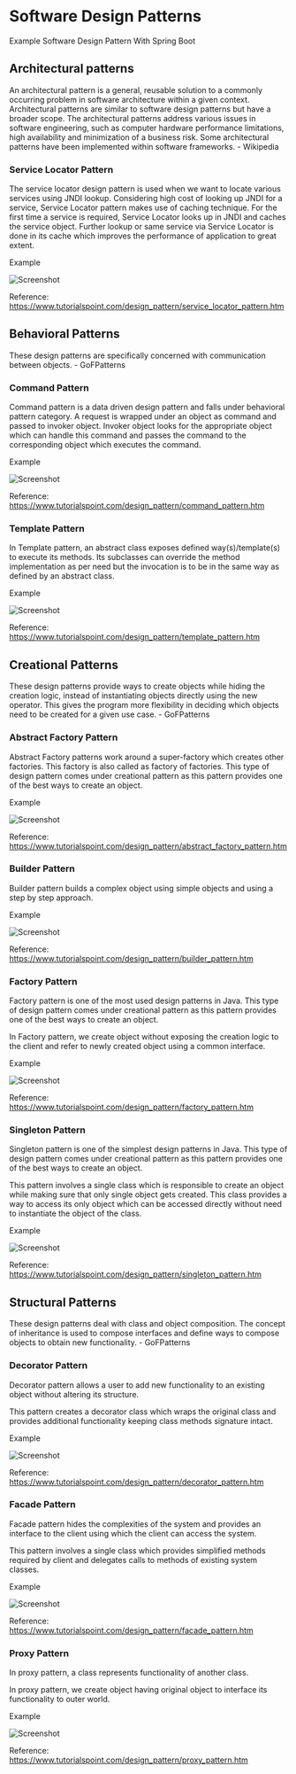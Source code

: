 # Software Design Patterns
Example Software Design Pattern With Spring Boot

## Architectural patterns
An architectural pattern is a general, reusable solution to a commonly occurring problem in software architecture within a given context. Architectural patterns are similar to software design patterns but have a broader scope. The architectural patterns address various issues in software engineering, such as computer hardware performance limitations, high availability and minimization of a business risk. Some architectural patterns have been implemented within software frameworks. - Wikipedia

### Service Locator Pattern
The service locator design pattern is used when we want to locate various services using JNDI lookup. Considering high cost of looking up JNDI for a service, Service Locator pattern makes use of caching technique. For the first time a service is required, Service Locator looks up in JNDI and caches the service object. Further lookup or same service via Service Locator is done in its cache which improves the performance of application to great extent.

Example

![Screenshot](Prtsc/servicelocator_pattern_uml_diagram.jpg)

Reference:
https://www.tutorialspoint.com/design_pattern/service_locator_pattern.htm

## Behavioral Patterns
These design patterns are specifically concerned with communication between objects. - GoFPatterns

### Command Pattern
Command pattern is a data driven design pattern and falls under behavioral pattern category. A request is wrapped under an object as command and passed to invoker object. Invoker object looks for the appropriate object which can handle this command and passes the command to the corresponding object which executes the command.

Example

![Screenshot](Prtsc/command_pattern_uml_diagram.jpg)

Reference:
https://www.tutorialspoint.com/design_pattern/command_pattern.htm

### Template Pattern
In Template pattern, an abstract class exposes defined way(s)/template(s) to execute its methods. Its subclasses can override the method implementation as per need but the invocation is to be in the same way as defined by an abstract class. 

Example

![Screenshot](Prtsc/template_pattern_uml_diagram.jpg)

Reference:
https://www.tutorialspoint.com/design_pattern/template_pattern.htm

## Creational Patterns
These design patterns provide ways to create objects while hiding the creation logic, instead of instantiating objects directly using the new operator. This gives the program more flexibility in deciding which objects need to be created for a given use case. - GoFPatterns

### Abstract Factory Pattern
Abstract Factory patterns work around a super-factory which creates other factories. This factory is also called as factory of factories. This type of design pattern comes under creational pattern as this pattern provides one of the best ways to create an object.

Example

![Screenshot](Prtsc/abstractfactory_pattern_uml_diagram.jpg)

Reference:
https://www.tutorialspoint.com/design_pattern/abstract_factory_pattern.htm

### Builder Pattern
Builder pattern builds a complex object using simple objects and using a step by step approach. 

Example

![Screenshot](Prtsc/builder_pattern_uml_diagram.jpg)

Reference:
https://www.tutorialspoint.com/design_pattern/builder_pattern.htm

### Factory Pattern
Factory pattern is one of the most used design patterns in Java. This type of design pattern comes under creational pattern as this pattern provides one of the best ways to create an object.

In Factory pattern, we create object without exposing the creation logic to the client and refer to newly created object using a common interface.

Example

![Screenshot](Prtsc/factory_pattern_uml_diagram.jpg)

Reference:
https://www.tutorialspoint.com/design_pattern/factory_pattern.htm

### Singleton Pattern
Singleton pattern is one of the simplest design patterns in Java. This type of design pattern comes under creational pattern as this pattern provides one of the best ways to create an object.

This pattern involves a single class which is responsible to create an object while making sure that only single object gets created. This class provides a way to access its only object which can be accessed directly without need to instantiate the object of the class.

Example

![Screenshot](Prtsc/singleton_pattern_uml_diagram.jpg)

Reference:
https://www.tutorialspoint.com/design_pattern/singleton_pattern.htm

## Structural Patterns
These design patterns deal with class and object composition. The concept of inheritance is used to compose interfaces and define ways to compose objects to obtain new functionality. - GoFPatterns

### Decorator Pattern
Decorator pattern allows a user to add new functionality to an existing object without altering its structure.

This pattern creates a decorator class which wraps the original class and provides additional functionality keeping class methods signature intact.

Example

![Screenshot](Prtsc/decorator_pattern_uml_diagram.jpg)

Reference:
https://www.tutorialspoint.com/design_pattern/decorator_pattern.htm

### Facade Pattern
Facade pattern hides the complexities of the system and provides an interface to the client using which the client can access the system.

This pattern involves a single class which provides simplified methods required by client and delegates calls to methods of existing system classes.

Example

![Screenshot](Prtsc/facade_pattern_uml_diagram.jpg)

Reference:
https://www.tutorialspoint.com/design_pattern/facade_pattern.htm

### Proxy Pattern
In proxy pattern, a class represents functionality of another class. 

In proxy pattern, we create object having original object to interface its functionality to outer world.

Example

![Screenshot](Prtsc/proxy_pattern_uml_diagram.jpg)

Reference:
https://www.tutorialspoint.com/design_pattern/proxy_pattern.htm






